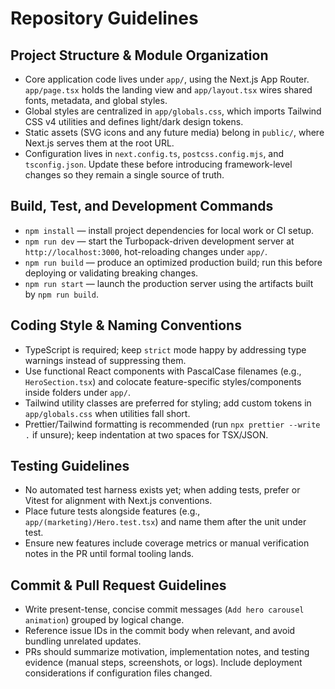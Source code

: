 # Repository Guidelines

## Project Structure & Module Organization
- Core application code lives under `app/`, using the Next.js App Router. `app/page.tsx` holds the landing view and `app/layout.tsx` wires shared fonts, metadata, and global styles.
- Global styles are centralized in `app/globals.css`, which imports Tailwind CSS v4 utilities and defines light/dark design tokens.
- Static assets (SVG icons and any future media) belong in `public/`, where Next.js serves them at the root URL.
- Configuration lives in `next.config.ts`, `postcss.config.mjs`, and `tsconfig.json`. Update these before introducing framework-level changes so they remain a single source of truth.

## Build, Test, and Development Commands
- `npm install` — install project dependencies for local work or CI setup.
- `npm run dev` — start the Turbopack-driven development server at `http://localhost:3000`, hot-reloading changes under `app/`.
- `npm run build` — produce an optimized production build; run this before deploying or validating breaking changes.
- `npm run start` — launch the production server using the artifacts built by `npm run build`.

## Coding Style & Naming Conventions
- TypeScript is required; keep `strict` mode happy by addressing type warnings instead of suppressing them.
- Use functional React components with PascalCase filenames (e.g., `HeroSection.tsx`) and colocate feature-specific styles/components inside folders under `app/`.
- Tailwind utility classes are preferred for styling; add custom tokens in `app/globals.css` when utilities fall short.
- Prettier/Tailwind formatting is recommended (run `npx prettier --write .` if unsure); keep indentation at two spaces for TSX/JSON.

## Testing Guidelines
- No automated test harness exists yet; when adding tests, prefer or Vitest for alignment with Next.js conventions.
- Place future tests alongside features (e.g., `app/(marketing)/Hero.test.tsx`) and name them after the unit under test.
- Ensure new features include coverage metrics or manual verification notes in the PR until formal tooling lands.

## Commit & Pull Request Guidelines
- Write present-tense, concise commit messages (`Add hero carousel animation`) grouped by logical change.
- Reference issue IDs in the commit body when relevant, and avoid bundling unrelated updates.
- PRs should summarize motivation, implementation notes, and testing evidence (manual steps, screenshots, or logs). Include deployment considerations if configuration files changed.

